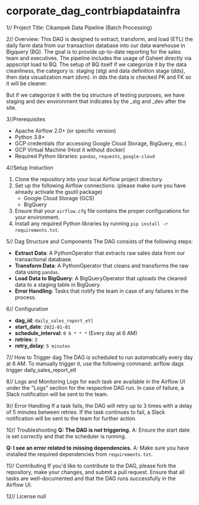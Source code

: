 # corporate_dag_contrbiapdatainfra

1// Project Title:
Cikampek Data Pipeline (Batch Processing)

2// Overview:
This DAG is designed to extract, transform, and load (ETL) the daily farm data from our transaction database into our data warehouse in Bigquery (BQ). The goal is to provide up-to-date reporting for the sales team and executives. The pipeline includes the usage of Gsheet directly via appscript load to BQ. The setup of BQ itself if we categorize it by the data cleanliness, the category is: staging (stg) and data definition stage (dds), then data visualization mart (dvm). in dds the data is checked PK and FK so it will be cleaner.

But if we categorize it with the bq structure of testing purposes, we have staging and dev environment that indicates by the _stg and _dev after the site.


3//Prerequisites
- Apache Airflow 2.0+ (or specific version)
- Python 3.8+
- GCP credentials (for accessing Google Cloud Storage, BigQuery, etc.)
- GCP Virtual Machine (Host it without docker)
- Required Python libraries: `pandas`, `requests`, `google-cloud`

4//Setup Instuction
1. Clone the repository into your local Airflow project directory.
2. Set up the following Airflow connections: (please make sure you have already activate the gsutil package)
   - Google Cloud Storage (GCS)
   - BigQuery
3. Ensure that your `airflow.cfg` file contains the proper configurations for your environment.
4. Install any required Python libraries by running `pip install -r requirements.txt`.


5// Dag Structure and Components
The DAG consists of the following steps:
- **Extract Data**: A PythonOperator that extracts raw sales data from our transactional database.
- **Transform Data**: A PythonOperator that cleans and transforms the raw data using `pandas`.
- **Load Data to BigQuery**: A BigQueryOperator that uploads the cleaned data to a staging table in BigQuery.
- **Error Handling**: Tasks that notify the team in case of any failures in the process.


6// Configuration
- **dag_id**: `daily_sales_report_etl`
- **start_date**: `2022-01-01`
- **schedule_interval**: `0 6 * * *` (Every day at 6 AM)
- **retries**: `3`
- **retry_delay**: `5 minutes`


7// How to Trigger dag
The DAG is scheduled to run automatically every day at 6 AM. To manually trigger it, use the following command:
airflow dags trigger daily_sales_report_etl


8// Logs and Monitoring
Logs for each task are available in the Airflow UI under the "Logs" section for the respective DAG run. In case of failure, a Slack notification will be sent to the team.


9// Error Handling
If a task fails, the DAG will retry up to 3 times with a delay of 5 minutes between retries. If the task continues to fail, a Slack notification will be sent to the team for further action.


10// Troubleshooting
**Q: The DAG is not triggering.**
A: Ensure the start date is set correctly and that the scheduler is running.

**Q: I see an error related to missing dependencies.**
A: Make sure you have installed the required dependencies from `requirements.txt`.


11// Contributing
If you'd like to contribute to the DAG, please fork the repository, make your changes, and submit a pull request. Ensure that all tasks are well-documented and that the DAG runs successfully in the Airflow UI.


12// License
null

